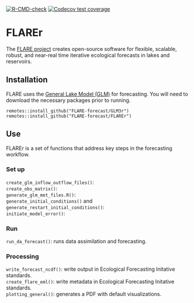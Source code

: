 <!-- badges: start -->
  [![R-CMD-check](https://github.com/FLARE-forecast/flare/actions/workflows/R-CMD-check.yaml/badge.svg)](https://github.com/FLARE-forecast/flare/actions/workflows/R-CMD-check.yaml)
[![Codecov test coverage](https://codecov.io/gh/FLARE-forecast/flare/branch/master/graph/badge.svg)](https://codecov.io/gh/FLARE-forecast/flare?branch=master)
<!-- badges: end -->

# FLAREr

The [FLARE project](https://flare-forecast.org/) creates open-source software for flexible, scalable, robust, and near-real time iterative ecological forecasts in lakes and reservoirs.

## Installation

FLARE uses the [General Lake Model (GLM)](https://aed.see.uwa.edu.au/research/models/GLM/) for forecasting.
You will need to download the necessary packages prior to running.
```
remotes::install_github("FLARE-forecast/GLM3r")
remotes::install_github("FLARE-forecast/FLAREr")

```

## Use

FLAREr is a set of functions that address key steps in the forecasting workflow. 

### Set up

`create_glm_inflow_outflow_files()`:   
`create_obs_matrix()`:    
`generate_glm_met_files.R()`:   
`generate_initial_conditions()` and `generate_restart_initial_conditions()`:    
`initiate_model_error()`:    

### Run

`run_da_forecast()`: runs data assimilation and forecasting. 

### Processing

`write_forecast_ncdf()`: write output in Ecological Forecasting Initative standards.     
`create_flare_eml()`: write metadata in Ecological Forecasting Initative standards.     
`plotting_general()`: generates a PDF with default visualizations. 
 

 
